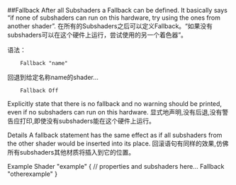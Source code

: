##Fallback
After all Subshaders a Fallback can be defined. It basically says “if none of subshaders can run on this hardware, try using the ones from another shader”.
在所有的Subshaders之后可以定义Fallback。“如果没有subshaders可以在这个硬件上运行，尝试使用的另一个着色器”。

语法：
```
    Fallback "name"
```

回退到给定名称name的shader…

```
    Fallback Off
```
Explicitly state that there is no fallback and no warning should be printed, even if no subshaders can run on this hardware.
显式地声明,没有后退,没有警告应打印,即使没有subshaders能在这个硬件上运行。

Details
A fallback statement has the same effect as if all subshaders from the other shader would be inserted into its place.
回滚语句有同样的效果,仿佛所有subshaders其他材质将插入到它的位置。

Example
 	Shader "example" {
        // properties and subshaders here...
        Fallback "otherexample"
    }












